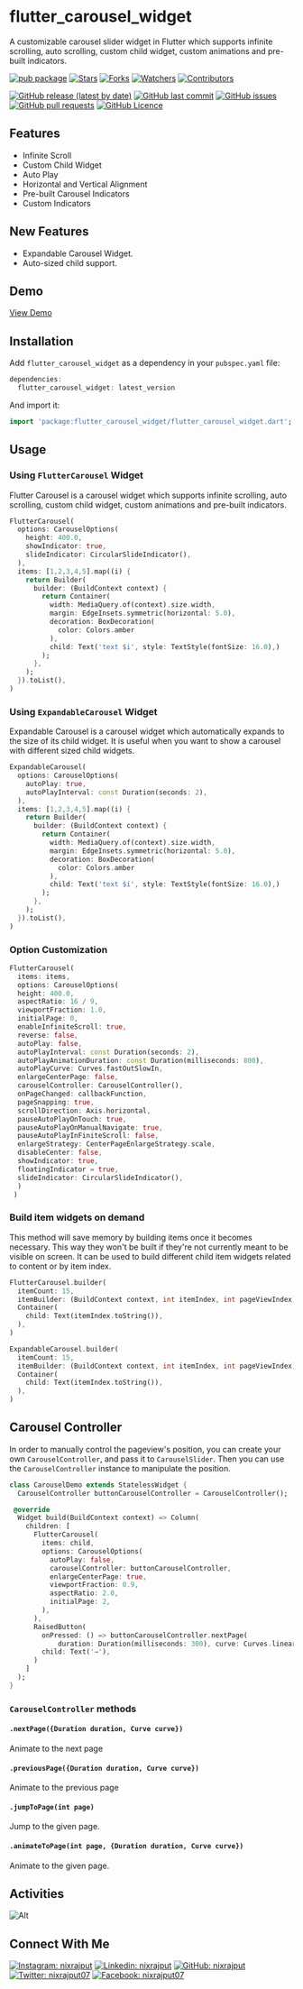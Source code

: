 # flutter_carousel_widget

A customizable carousel slider widget in Flutter which supports infinite scrolling, auto scrolling, custom child widget, custom animations and pre-built indicators.

[![pub package](https://img.shields.io/pub/v/flutter_carousel_widget.svg)][pub]
[![Stars](https://img.shields.io/github/stars/nixrajput/flutter_carousel_widget?label=Stars)][repo]
[![Forks](https://img.shields.io/github/forks/nixrajput/flutter_carousel_widget?label=Forks)][repo]
[![Watchers](https://img.shields.io/github/watchers/nixrajput/flutter_carousel_widget?label=Watchers)][repo]
[![Contributors](https://img.shields.io/github/contributors/nixrajput/flutter_carousel_widget?label=Contributors)][repo]

[![GitHub release (latest by date)](https://img.shields.io/github/v/release/nixrajput/flutter_carousel_widget?label=Latest)][releases]
[![GitHub last commit](https://img.shields.io/github/last-commit/nixrajput/flutter_carousel_widget?label=Last+Commit)][repo]
[![GitHub issues](https://img.shields.io/github/issues/nixrajput/flutter_carousel_widget?label=Issues)][issues]
[![GitHub pull requests](https://img.shields.io/github/issues-pr/nixrajput/flutter_carousel_widget?label=Pull+Requests)][pulls]
[![GitHub Licence](https://img.shields.io/github/license/nixrajput/flutter_carousel_widget?label=Licence)][license]

## Features

* Infinite Scroll
* Custom Child Widget
* Auto Play
* Horizontal and Vertical Alignment
* Pre-built Carousel Indicators
* Custom Indicators

## New Features

* Expandable Carousel Widget.
* Auto-sized child support.

## Demo

[View Demo](https://nixrajput.github.io/flutter_carousel_widget)

## Installation

Add `flutter_carousel_widget` as a dependency in your `pubspec.yaml` file:

```dart
dependencies:
  flutter_carousel_widget: latest_version
```

And import it:

```dart
import 'package:flutter_carousel_widget/flutter_carousel_widget.dart';
```

## Usage

### Using `FlutterCarousel` Widget

Flutter Carousel is a carousel widget which supports infinite scrolling, auto scrolling, custom child widget, custom animations and pre-built indicators.

```dart
FlutterCarousel(
  options: CarouselOptions(
    height: 400.0, 
    showIndicator: true,
    slideIndicator: CircularSlideIndicator(),
  ),
  items: [1,2,3,4,5].map((i) {
    return Builder(
      builder: (BuildContext context) {
        return Container(
          width: MediaQuery.of(context).size.width,
          margin: EdgeInsets.symmetric(horizontal: 5.0),
          decoration: BoxDecoration(
            color: Colors.amber
          ),
          child: Text('text $i', style: TextStyle(fontSize: 16.0),)
        );
      },
    );
  }).toList(),
)
```

### Using `ExpandableCarousel` Widget

Expandable Carousel is a carousel widget which automatically expands to the size of its child widget. It is useful when you want to show a carousel with different sized child widgets.

```dart
ExpandableCarousel(
  options: CarouselOptions(
    autoPlay: true,
    autoPlayInterval: const Duration(seconds: 2),
  ),
  items: [1,2,3,4,5].map((i) {
    return Builder(
      builder: (BuildContext context) {
        return Container(
          width: MediaQuery.of(context).size.width,
          margin: EdgeInsets.symmetric(horizontal: 5.0),
          decoration: BoxDecoration(
            color: Colors.amber
          ),
          child: Text('text $i', style: TextStyle(fontSize: 16.0),)
        );
      },
    );
  }).toList(),
)
```

### Option Customization

```dart
FlutterCarousel(
  items: items,
  options: CarouselOptions(
  height: 400.0,
  aspectRatio: 16 / 9,
  viewportFraction: 1.0,
  initialPage: 0,
  enableInfiniteScroll: true,
  reverse: false,
  autoPlay: false,
  autoPlayInterval: const Duration(seconds: 2),
  autoPlayAnimationDuration: const Duration(milliseconds: 800),
  autoPlayCurve: Curves.fastOutSlowIn,
  enlargeCenterPage: false,
  carouselController: CarouselController(),
  onPageChanged: callbackFunction,
  pageSnapping: true,
  scrollDirection: Axis.horizontal,
  pauseAutoPlayOnTouch: true,
  pauseAutoPlayOnManualNavigate: true,
  pauseAutoPlayInFiniteScroll: false,
  enlargeStrategy: CenterPageEnlargeStrategy.scale,
  disableCenter: false,
  showIndicator: true,
  floatingIndicator = true,
  slideIndicator: CircularSlideIndicator(),
  )
 )
```

### Build item widgets on demand

This method will save memory by building items once it becomes necessary. This way they won't be
built if they're not currently meant to be visible on screen. It can be used to build different
child item widgets related to content or by item index.

```dart
FlutterCarousel.builder(
  itemCount: 15,
  itemBuilder: (BuildContext context, int itemIndex, int pageViewIndex) =>
  Container(
    child: Text(itemIndex.toString()),
  ),
)
```

```dart
ExpandableCarousel.builder(
  itemCount: 15,
  itemBuilder: (BuildContext context, int itemIndex, int pageViewIndex) =>
  Container(
    child: Text(itemIndex.toString()),
  ),
)
```

## Carousel Controller

In order to manually control the pageview's position, you can create your own `CarouselController`,
and pass it to `CarouselSlider`. Then you can use the `CarouselController` instance to manipulate
the position.

```dart
class CarouselDemo extends StatelessWidget {
  CarouselController buttonCarouselController = CarouselController();

 @override
  Widget build(BuildContext context) => Column(
    children: [
      FlutterCarousel(
        items: child,
        options: CarouselOptions(
          autoPlay: false,
          carouselController: buttonCarouselController,
          enlargeCenterPage: true,
          viewportFraction: 0.9,
          aspectRatio: 2.0,
          initialPage: 2,
        ),
      ),
      RaisedButton(
        onPressed: () => buttonCarouselController.nextPage(
            duration: Duration(milliseconds: 300), curve: Curves.linear),
        child: Text('→'),
      )
    ]
  );
}
```

### `CarouselController` methods

#### `.nextPage({Duration duration, Curve curve})`

Animate to the next page

#### `.previousPage({Duration duration, Curve curve})`

Animate to the previous page

#### `.jumpToPage(int page)`

Jump to the given page.

#### `.animateToPage(int page, {Duration duration, Curve curve})`

Animate to the given page.

## Activities

![Alt](https://repobeats.axiom.co/api/embed/841225761cb31adc7197f30708fd62f1bc210c6c.svg "Repobeats analytics image")

## Connect With Me

[![Instagram: nixrajput](https://img.shields.io/badge/nixrajput-141430?logo=Instagram&logoColor=fff)][instagram]
[![Linkedin: nixrajput](https://img.shields.io/badge/nixrajput-141430?logo=Linkedin&logoColor=fff)][linkedin]
[![GitHub: nixrajput](https://img.shields.io/badge/nixrajput-141430?logo=Github&logoColor=fff)][github]
[![Twitter: nixrajput07](https://img.shields.io/badge/nixrajput07-141430?logo=Twitter&logoColor=fff)][twitter]
[![Facebook: nixrajput07](https://img.shields.io/badge/nixrajput07-141430?logo=Facebook&logoColor=fff)][facebook]

[pub]: https://pub.dev/packages/flutter_carousel_widget
[github]: https://github.com/nixrajput
[facebook]: https://facebook.com/nixrajput07
[twitter]: https://twitter.com/nixrajput07
[instagram]: https://instagram.com/nixrajput
[linkedin]: https://linkedin.com/in/nixrajput
[releases]: https://github.com/nixrajput/flutter_carousel_widget/releases
[repo]: https://github.com/nixrajput/flutter_carousel_widget
[issues]: https://github.com/nixrajput/flutter_carousel_widget/issues
[license]: https://github.com/nixrajput/flutter_carousel_widget/blob/master/LICENSE.md
[pulls]: https://github.com/nixrajput/flutter_carousel_widget/pulls
